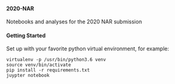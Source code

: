 #### 2020-NAR
Notebooks and analyses for the 2020 NAR submission

#### Getting Started

Set up with your favorite python virtual environment, for example:

    virtualenv -p /usr/bin/python3.6 venv
    source venv/bin/activate
    pip install -r requirements.txt
    juypter notebook
